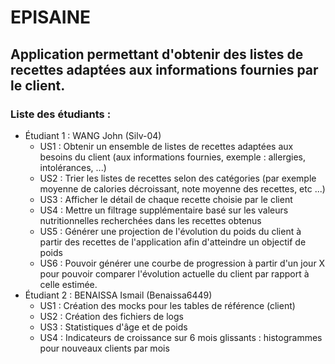 # EPISAINE

## Application permettant d'obtenir des listes de recettes adaptées aux informations fournies par le client.

### Liste des étudiants :
  - Étudiant 1 : WANG John (Silv-04)
      - US1 : Obtenir un ensemble de listes de recettes adaptées aux besoins du client (aux informations fournies, exemple : allergies, intolérances, ...)
      - US2 : Trier les listes de recettes selon des catégories (par exemple moyenne de calories décroissant, note moyenne des recettes, etc ...)
      - US3 : Afficher le détail de chaque recette choisie par le client
      - US4 : Mettre un filtrage supplémentaire basé sur les valeurs nutritionnelles recherchées dans les recettes obtenus
      - US5 : Générer une projection de l'évolution du poids du client à partir des recettes de l'application afin d'atteindre un objectif de poids
      - US6 : Pouvoir générer une courbe de progression à partir d'un jour X pour pouvoir comparer l'évolution actuelle du client par rapport à celle estimée.
  - Étudiant 2 : BENAISSA Ismail (Benaissa6449)
      - US1 : Création des mocks pour les tables de référence (client)
      - US2 : Création des fichiers de logs
      - US3 : Statistiques d'âge et de poids
      - US4 : Indicateurs de croissance sur 6 mois glissants : histogrammes pour nouveaux clients par mois
